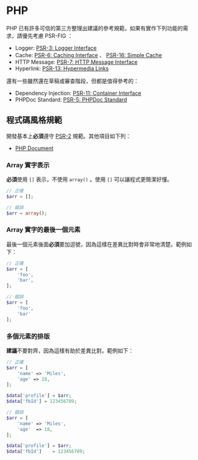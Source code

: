 # PHP

PHP 已有許多可信的第三方整理出建議的參考規範，如果有實作下列功能的需求，請優先考慮 PSR-FIG ：

* Logger: [PSR-3: Logger Interface](http://www.php-fig.org/psr/psr-3/)
* Cache: [PSR-6: Caching Interface](http://www.php-fig.org/psr/psr-6/) 、 [PSR-16: Simple Cache](http://www.php-fig.org/psr/psr-16/)
* HTTP Message: [PSR-7: HTTP Message Interface](http://www.php-fig.org/psr/psr-7/)
* Hyperlink: [PSR-13: Hypermedia Links](http://www.php-fig.org/psr/psr-13/)

還有一些雖然還在草稿或審查階段，但都是值得參考的：

* Dependency Injection: [PSR-11: Container Interface](https://github.com/container-interop/fig-standards/blob/master/proposed/container.md)
* PHPDoc Standard: [PSR-5: PHPDoc Standard](https://github.com/phpDocumentor/fig-standards/blob/master/proposed/phpdoc.md)

## 程式碼風格規範

開發基本上**必須**遵守 [PSR-2](http://www.php-fig.org/psr/psr-2/) 規範。其他項目如下列：

* [PHP Document](phpdoc.md)

### Array 實字表示

**必須**使用 `[]` 表示，不使用 `array()` 。使用 `[]` 可以讓程式更簡潔好懂。

```php
// 正確
$arr = [];

// 錯誤
$arr = array();
```

### Array 實字的最後一個元素

最後一個元素後面**必須**要加逗號，因為這樣在差異比對時會非常地清楚。範例如下：

```php
// 正確
$arr = [
    'foo',
    'bar',
];

// 錯誤
$arr = [
    'foo',
    'bar'
];
```

### 多個元素的排版

**建議**不要對齊，因為這樣有助於差異比對。範例如下：

```php
// 正確
$arr = [
    'name' => 'Miles',
    'age' => 18,
];

$data['profile'] = $arr;
$data['fbId'] = 123456789;

// 錯誤
$arr = [
    'name' => 'Miles',
    'age'  => 18,
];

$data['profile'] = $arr;
$data['fbId']    = 123456789;
```
